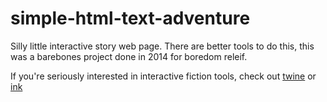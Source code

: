 # simple-html-text-adventure
Silly little interactive story web page.
There are better tools to do this, this was a barebones project done in 2014 for boredom releif.

If you're seriously interested in interactive fiction tools, check out [twine](https://twinery.org/) or [ink](http://www.inklestudios.com/ink/)
